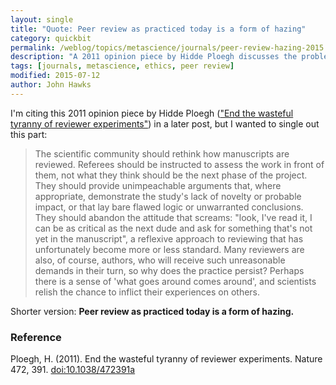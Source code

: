 ```yaml
---
layout: single
title: "Quote: Peer review as practiced today is a form of hazing"
category: quickbit
permalink: /weblog/topics/metascience/journals/peer-review-hazing-2015.html
description: "A 2011 opinion piece by Hidde Ploegh discusses the problems that ensue when referees demand more and more experiments"
tags: [journals, metascience, ethics, peer review]
modified: 2015-07-12
author: John Hawks
---
```


I'm citing this 2011 opinion piece by Hidde Ploegh (<a href="http://dx.doi.org/10.1038/472391a">"End the wasteful tyranny of reviewer experiments"</a>) in a later post, but I wanted to single out this part: 

<blockquote>The scientific community should rethink how manuscripts are reviewed. Referees should be instructed to assess the work in front of them, not what they think should be the next phase of the project. They should provide unimpeachable arguments that, where appropriate, demonstrate the study's lack of novelty or probable impact, or that lay bare flawed logic or unwarranted conclusions. They should abandon the attitude that screams: "look, I've read it, I can be as critical as the next dude and ask for something that's not yet in the manuscript", a reflexive approach to reviewing that has unfortunately become more or less standard. Many reviewers are also, of course, authors, who will receive such unreasonable demands in their turn, so why does the practice persist? Perhaps there is a sense of 'what goes around comes around', and scientists relish the chance to inflict their experiences on others.</blockquote>

Shorter version: **Peer review as practiced today is a form of hazing.**

### Reference

<p class="cite">Ploegh, H. (2011). End the wasteful tyranny of reviewer experiments. Nature 472, 391. <a href="http://dx.doi.org/10.1038/472391a">doi:10.1038/472391a</a></p>
